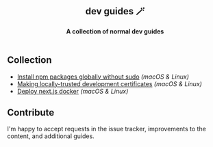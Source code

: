 <div align="center">
  <h2>dev guides 🪄</h2>
  <strong>A collection of normal dev guides</strong>
  <br />
  <br />
</div>

## Collection

- [Install npm packages globally without sudo](docs/npm-global-without-sudo.md) _(macOS & Linux)_
- [Making locally-trusted development certificates](docs/locally-trusted-development-certificates.md) _(macOS & Linux)_
- [Deploy next.js docker](docs/deploy-next-docker.md) _(macOS & Linux)_

## Contribute

I'm happy to accept requests in the issue tracker, improvements to the content, and additional guides.
